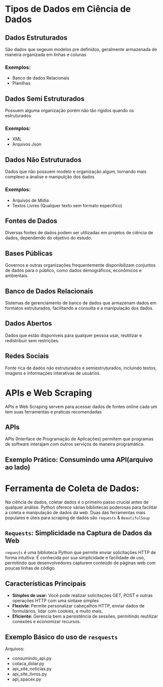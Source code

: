 # Tipos de Dados em Ciência de Dados

## Dados Estruturados

São dados que segeum modelos pre definidos, geralmente armazenada de maneira organizada em linhas e colunas<br>

### Exemplos:

- Banco de dados Relacionais
- Planilhas

## Dados Semi Estruturados

Possuem alguma organização porém não tão rigidos quando os estruturados<br>

### Exemplos:

- XML
- Arquivos Json

## Dados Não Estruturados

Dados que não possuem modelo e organização algum, tornando mais complexo a ánalise e manipulção dos dados<br>

### Exemplos:

- Arquivos de Midia
- Textos Livres (Qualquer texto sem formato especifico)

## Fontes de Dados

Diversas fontes de dados podem ser utilizadas em projetos de ciência de dados, dependendo do objetivo do estudo.

## Bases Públicas

Governos e outras organizações frequentemente disponibilizam conjuntos de dados para o público, como dados demográficos, econômicos e ambientais.

## Banco de Dados Relacionais

Sistemas de gerenciamento de banco de dados que armazenam dados em formatos estruturados, facilitando a consulta e a manipulação dos dados.

## Dados Abertos

Dados que estão disponíveis para qualquer pessoa usar, reutilizar e redistribuir sem restrições.

## Redes Sociais

Fonte rica de dados não estruturados e semiestruturados, incluindo textos, imagens e informações interativas de usuários.

# APIs e Web Scraping

APIs e Web Scraping servem para acessar dados de fontes online cada um tem suas ferramentas e praticas recomendadas

## APIs

APIs (Interface de Programação de Aplicações) permitem que programas de software interajam com outros serviços de maneira programática.<br>

## Exemplo Prático: Consumindo uma API(arquivo ao lado)

# Ferramenta de Coleta de Dados:

Na ciência de dados, coletar dados é o primeiro passo crucial antes de qualquer análise. Python oferece várias bibliotecas poderosas para facilitar a coleta e manipulação de dados da web. Duas das ferramentas mais populares e úteis para scraping de dados são `requests` & `BeautifulSoup`

## `Requests`: Simplicidade na Captura de Dados da Web

`requests` é uma biblioteca Python que permite enviar solicitações HTTP de forma intuitiva. É conhecida por sua simplicidade e facilidade de uso, permitindo que desenvolvedores capturem conteúdo de páginas web com poucas linhas de código.

## Características Principais

- <b>Simples de usar:</b> Você pode realizar solicitações GET, POST e outras operações HTTP com uma sintaxe simples
- <b>Flexívle: </b>Permite personalizar cabeçalhos HTTP, enviar dados de formulários, lidar com cookies, e muito mais.
- <b>Eficiente: </b>Gerencia bem a persistência de sessões, permitindo reutilizar conexões e economizar recursos.

## Exemplo Básico do uso de `resquests`

Arquivos:

- consumindo_api.py
- cotaca_dolar.py
- api_site_noticias.py
- api_site_livros.py
- api_spacex.py
